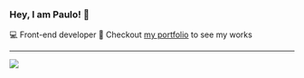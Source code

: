 ### Hey, I am Paulo! 👋

💻 Front-end developer
💼 Checkout <a href="https://paulobacelar.github.io">my portfolio</a> to see my works

<hr />

<div>
  <a href="https://www.linkedin.com/in/paulobacelar/" target="_blank"><img src="https://img.shields.io/badge/-LinkedIn-%230077B5?style=for-the-badge&logo=linkedin&logoColor=white" target="_blank"></a>  
</div>
